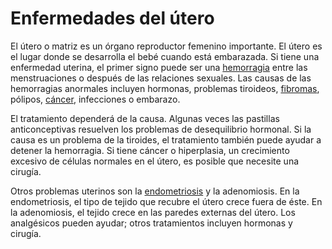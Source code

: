 Enfermedades del útero
======================


El útero o matriz es un órgano reproductor femenino importante. El útero es el lugar donde se desarrolla el bebé cuando está embarazada. Si tiene una enfermedad uterina, el primer signo puede ser una [hemorragia](https://medlineplus.gov/spanish/vaginalbleeding.html) entre las menstruaciones o después de las relaciones sexuales. Las causas de las hemorragias anormales incluyen hormonas, problemas tiroideos, [fibromas](https://medlineplus.gov/spanish/uterinefibroids.html), pólipos, [cáncer](https://medlineplus.gov/spanish/uterinecancer.html), infecciones o embarazo.


El tratamiento dependerá de la causa. Algunas veces las pastillas anticonceptivas resuelven los problemas de desequilibrio hormonal. Si la causa es un problema de la tiroides, el tratamiento también puede ayudar a detener la hemorragia. Si tiene cáncer o hiperplasia, un crecimiento excesivo de células normales en el útero, es posible que necesite una cirugía. 


Otros problemas uterinos son la [endometriosis](https://medlineplus.gov/spanish/endometriosis.html) y la adenomiosis. En la endometriosis, el tipo de tejido que recubre el útero crece fuera de éste. En la adenomiosis, el tejido crece en las paredes externas del útero. Los analgésicos pueden ayudar; otros tratamientos incluyen hormonas y cirugía.


